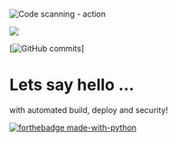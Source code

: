 ![Code scanning - action](https://github.com/robertefreeman/hello-demo/workflows/Code%20scanning%20-%20action/badge.svg)

![](https://github.com/robertefreeman/hello-demo/workflows/Build%20and%20deploy/badge.svg)


[![GitHub commits](https://img.shields.io/github/commits-since/Naereen/StrapDown.js/v1.0.0.svg)]



# Lets say hello ... 

with automated build, deploy and security!


[![forthebadge made-with-python](http://ForTheBadge.com/images/badges/made-with-python.svg)](https://www.python.org/)
